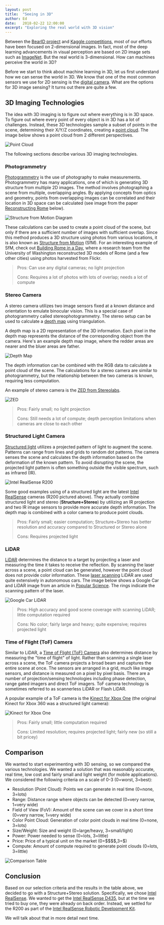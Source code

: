 ```yaml
---
layout: post
title:  "Seeing in 3D"
author: Ed
date:   2018-02-22 12:00:00
excerpt: "Exploring the real world with 3D vision"
---
```

Between the [BearID project](/bearid-project/) and [Kaggle competitions](/2018/01/29/first-kaggle-competition.html), most of our efforts have been focused on 2-dimensional images. In fact, most of the deep learning advancements in visual perception are based on 2D image sets such as [ImageNet](http://www.image-net.org/). But the real world is 3-dimensional. How can machines perceive the world in 3D?

Before we start to think about machine learning in 3D, let us first understand how we can sense the world in 3D. We know that one of the most common sensors we use for 2D sensing is the [digital camera](https://en.wikipedia.org/wiki/Digital_camera). What are the options for 3D image sensing? It turns out there are quite a few.

## 3D Imaging Technologies

The idea with 3D imaging is to figure out where everything is in 3D space. To figure out where every point of every object is in 3D has a lot of challenges. Instead, these 3D technologies sample a subset of points in the scene, determining their X/Y/Z coordinates, creating a [point cloud](https://en.wikipedia.org/wiki/Point_cloud). The image below shows a point cloud from 2 different perspectives.

![Point Cloud](/assets/seeing-in-3d/librealsense-pointcloud.png)

The following sections describe various 3D imaging technologies.

### Photogrammetry

[Photogrammetry](https://en.wikipedia.org/wiki/Photogrammetry) is the use of photography to make measurements. Photogrammetry has many applications, one of which is generating 3D structure from multiple 2D images. The method involves photographing a scene from multiple, overlapping angles. By applying concepts from optics and geometry, points from overlapping images can be correlated and their location in 3D space can be calculated (see image from the paper [Reconstructing Rome](https://www.computer.org/csdl/mags/co/2010/06/mco2010060040-abs.html) below).

![Structure from Motion Diagram](/assets/seeing-in-3d/sfm-diagram.gif)

These calculations can be used to create a point cloud of the scene, but only if there are a sufficient number of images with sufficient overlap. Since this method produces a 3D structure using photos from various locations, it is also known as [Structure from Motion](https://en.wikipedia.org/wiki/Structure_from_motion) (SfM). For an interesting example of SfM, check out [Building Rome in a Day](http://grail.cs.washington.edu/projects/rome/), where a research team from the University of Washington reconstructed 3D models of Rome (and a few other cities) using photos harvested from Flickr.

> Pros: Can use any digital cameras; no light projection
>
> Cons: Requires a lot of photos with lots of overlap; needs a lot of compute

### Stereo Camera

A stereo camera utilizes two image sensors fixed at a known distance and orientation to emulate binocular vision. This is a special case of photogrammetry called stereophotogrammetry. The stereo setup can be used to calculate a [depth map](https://en.wikipedia.org/wiki/Depth_map) using triangulation.

A depth map is a 2D representation of the 3D information. Each pixel in the depth map represents the distance of the corresponding object from the camera. Here's an example depth map image, where the redder areas are nearer and the bluer areas are father.

![Depth Map](/assets/seeing-in-3d/librealsense-depth.png)

The depth information can be combined with the RGB data to calculate a point cloud of the scene. The calculations for a stereo camera are similar to photogrammetry, but the relationship between the two cameras is known, requiring less computation.

An example of stereo camera is the [ZED from Stereolabs](https://www.stereolabs.com/zed/).

![ZED](/assets/seeing-in-3d/zed-camera.jpg)

> Pros: Fairly small; no light projection
>
> Cons: Still needs a lot of compute; depth perception limitations when cameras are close to each other

### Structured Light Camera

[Structured light](https://en.wikipedia.org/wiki/Structured_light) utilizes a projected pattern of light to augment the scene. Patterns can range from lines and grids to random dot patterns. The camera senses the scene and calculates the depth information based on the deformation of the known pattern. To avoid disrupting the scene, the projected light pattern is often something outside the visible spectrum, such as infrared (IR).

![Intel RealSense R200](/assets/seeing-in-3d/realsense-r200-crop.jpg)

Some good examples using of a structured light are the latest [Intel RealSense](https://realsense.intel.com/‎) cameras (R200 pictured above). They actually combine structured light and stereo (**Structure+Stereo**) by utilizing an IR projection and two IR image sensors to provide more accurate depth information. The depth map is combined with a color camera to produce point clouds.

> Pros: Fairly small; easier computation; Structure+Stereo has better resolution and accuracy compared to Structured or Stereo alone
>
> Cons: Requires projected light

### LiDAR

[LiDAR](https://en.wikipedia.org/wiki/Lidar) determines the distance to a target by projecting a laser and measuring the time it takes to receive the reflection. By scanning the laser across a scene, a point cloud can be generated, however the point cloud does not provide color information. These [laser scanning](https://en.wikipedia.org/wiki/Laser_scanning) LiDAR are used quite extensively in autonomous cars. The image below shows a Google Car and LiDAR image from an article in [Popular Science](https://www.popsci.com/cars/article/2013-09/google-self-driving-car). The rings indicate the scanning pattern of the laser.

![Google Car LiDAR](/assets/seeing-in-3d/lidar-google-car.jpg)

> Pros: High accuracy and good scene coverage with scanning LiDAR; little computation required
>
> Cons: No color; fairly large and heavy; quite expensive; requires projected light

### Time of Flight (ToF) Camera

Similar to LiDAR, a [Time of Flight (ToF) Camera](https://en.wikipedia.org/wiki/Time-of-flight_camera) also determines distance by measuring the "time of flight" of light. Rather than scanning a single laser across a scene, the ToF camera projects a broad beam and captures the entire scene at once. The sensors are arranged in a grid, much like image sensors, and distance is measured on a pixel by pixel basis. There are a number of projection/sensing technologies including phase detection, range gated imagers and direct ToF imagers. ToF camera technology is sometimes referred to as scannerless LiDAR or Flash LiDAR.

A popular example of a ToF camera is the [Kinect for Xbox One](https://www.xbox.com/en-US/xbox-one/accessories/kinect) (the original Kinect for Xbox 360 was a structured light camera):

![Kinect for Xbox One](/assets/seeing-in-3d/kinect-2.jpg)

> Pros: Fairly small; little computation required
>
> Cons: Limited resolution; requires projected light; fairly new (so still a bit pricey)

## Comparison

We wanted to start experimenting with 3D sensing, so we compared the various technologies. We wanted a solution that was reasonably accurate, real time, low cost and fairly small and light weight (for mobile applications). We considered the following criteria on a scale of 0-3 (0=worst, 3=best):

* Resolution (Point Cloud): Points we can generate in real time (0=none, 3=lots)
* Range: Distance range where objects can be detected (0=very narrow, 1=very wide)
* Field of View (FoV): Amount of the scene can we cover in a short time (0=very narrow, 1=very wide)
* Color Point Cloud: Generation of color point clouds in real time (0=none, 3=lots)
* Size/Weight: Size and weight (0=large/heavy, 3=small/light)
* Power: Power needed to sense (0=lots, 3=little)
* Price: Price of a typical unit on the market (0=\$\$\$\$,3=\$)
* Compute: Amount of compute required to generate point clouds (0=lots, 3=little)

![Comparison Table](/assets/seeing-in-3d/comparison.png)

## Conclusion

Based on our selection criteria and the results in the table above, we decided to go with a Structure+Stereo solution. Specifically, we chose [Intel RealSense](https://realsense.intel.com/‎). We wanted to get the [Intel RealSense D435](https://click.intel.com/intelr-realsensetm-depth-camera-d435.html), but at the time we tried to buy one, they were already on back order. Instead, we settled for the R200 as part of the [Intel RealSense Robotic Development Kit](https://click.intel.com/intelr-realsensetm-robotic-development-kit-2467.html).

We will talk about that in more detail next time.
